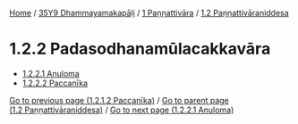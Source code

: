 
[Home](/) / [35Y9 Dhammayamakapāḷi](../../../35Y9.md) / [1 Paṇṇattivāra](../../1.md) / [1.2 Paṇṇattivāraniddesa](../1.2.md)

# 1.2.2 Padasodhanamūlacakkavāra

* [1.2.2.1 Anuloma](1.2.2/1.2.2.1.md)
* [1.2.2.2 Paccanīka](1.2.2/1.2.2.2.md)

[Go to previous page (1.2.1.2 Paccanīka)](1.2.1/1.2.1.2.md) / [Go to parent page (1.2 Paṇṇattivāraniddesa)](../1.2.md) / [Go to next page (1.2.2.1 Anuloma)](1.2.2/1.2.2.1.md)


